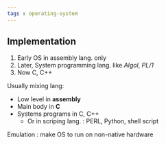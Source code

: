 ```yaml
---
tags : operating-system
---
```


## Implementation

1. Early OS in assembly lang. only
2. Later, System programming lang. like *Algol*, *PL/1*
3. Now C, C++

Usually mixing lang:
* Low level in **assembly**
* Main body in **C**
* Systems programs in C, C++
	* Or in scriping lang. : PERL, Python, <span class="unknown">shell script</span>

Emulation : make OS to run on non-native hardware

